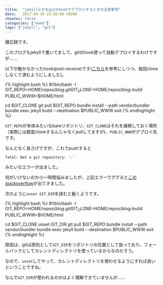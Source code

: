```yaml
---
title:  "jekyllとかをgitのhookでデプロイするときの注意事項"
date:   2017-09-10 15:50:00 +0900
showtoc: false
categories: ["memo"]
tags: ["jekyll", "git"]
---
```


備忘録です。

このブログもjekyllで書いてまして、gitのhook使って自動デプロイするわけですが......

以下が動かなかったhook(post-receive)です([こちら](https://www.digitalocean.com/community/tutorials/how-to-deploy-jekyll-blogs-with-git)を参考にしつつ、毎回cloneしなくて済むようにしました)。

{% highlight bash %}
#!/bin/bash -l
GIT_REPO=$HOME/repos/blog.git
GIT_CLONE=$HOME/repos/blog-build
PUBLIC_WWW=$HOME/html

cd $GIT_CLONE
git pull $GIT_REPO
bundle install --path vendor/bundler
bundle exec jekyll build --destination $PUBLIC_WWW
exit
{% endhighlight %}

`GIT_REPO`が本体みたいなbareリポジトリ、`GIT_CLONE`はそれを展開しておく場所（実際には都度cloneするんじゃなくpullしてますが)、`PUBLIC_WWW`がデプロイ先です。

なんとなく良さげですが、これでpushすると

```
fatal: Not a git repository: '.'
```

みたいなエラーが出ました。

何がいけないのか小一時間悩みましたが、上記エラーでググると[このstackoverflow](https://stackoverflow.com/questions/4043609/getting-fatal-not-a-git-repository-when-using-post-update-hook-to-execut)が出てきました。

次のように`unset GIT_DIR`を挟むと動くようです。

{% highlight bash %}
#!/bin/bash -l
GIT_REPO=$HOME/repos/blog.git
GIT_CLONE=$HOME/repos/blog-build
PUBLIC_WWW=$HOME/html

cd $GIT_CLONE
unset GIT_DIR
git pull $GIT_REPO
bundle install --path vendor/bundler
bundle exec jekyll build --destination $PUBLIC_WWW
exit
{% endhighlight %}

原因は、gitは原則として`GIT_DIR`をリポジトリの位置として扱っており、フォールバックとしてカレントディレクトリを使っているからなのだそう。

なので、`unset`してやって、カレントディレクトリを使わせるようにすれば良いということですね。

なんで`GIT_DIR`が使われるのかはよく理解できていませんが......
